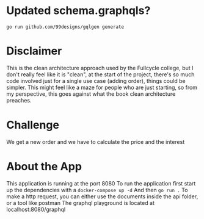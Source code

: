


# Updated schema.graphqls?

```
go run github.com/99designs/gqlgen generate
```

# Disclaimer

This is the clean architecture approach used by the Fullcycle college, but I don't really feel like it is "clean", 
at the start of the project, there's so much code involved just for a single use case (adding order), things could be simpler.
This might feel like a maze for people who are just starting, so from my perspective, this goes against what the book
clean architecture preaches.

# Challenge

We get a new order and we have to calculate the price and the interest

# About the App
This application is running at the port 8080
To run the application first start up the dependencies with a ``docker-compose up -d``
And then ``go run .``
To make a http request, you can either use the documents inside the api folder, or a tool like postman
The graphql playground is located at localhost:8080/graphql
